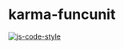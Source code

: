 # karma-funcunit

[![js-code-style][style-image]][style-url]

[style-image]: https://img.shields.io/badge/code%20style-eslint-green.svg
[style-url]: https://github.com/victor-xiong/karma-funcunit